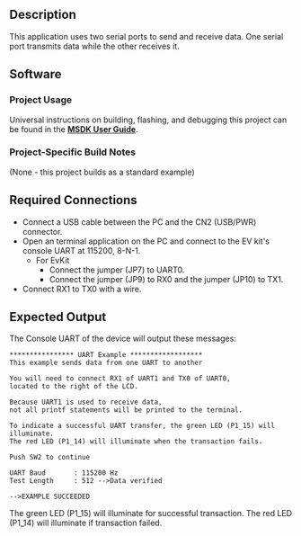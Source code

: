 ## Description

This application uses two serial ports to send and receive data.  One serial port transmits data while the other receives it.


## Software

### Project Usage

Universal instructions on building, flashing, and debugging this project can be found in the **[MSDK User Guide](https://analog-devices-msdk.github.io/msdk/USERGUIDE/)**.

### Project-Specific Build Notes

(None - this project builds as a standard example)

## Required Connections

-   Connect a USB cable between the PC and the CN2 (USB/PWR) connector.
-   Open an terminal application on the PC and connect to the EV kit's console UART at 115200, 8-N-1.
     - For EvKit
        -   Connect the jumper (JP7) to UART0.
        -   Connect the jumper (JP9) to RX0 and the jumper (JP10) to TX1.
-   Connect RX1 to TX0 with a wire.

## Expected Output

The Console UART of the device will output these messages:

```
**************** UART Example ******************
This example sends data from one UART to another

You will need to connect RX1 of UART1 and TX0 of UART0,
located to the right of the LCD.

Because UART1 is used to receive data,
not all printf statements will be printed to the terminal.

To indicate a successful UART transfer, the green LED (P1_15) will illuminate.
The red LED (P1_14) will illuminate when the transaction fails.

Push SW2 to continue

UART Baud       : 115200 Hz
Test Length     : 512 -->Data verified

-->EXAMPLE SUCCEEDED
```

The green LED (P1_15) will illuminate for successful transaction.
The red LED (P1_14) will illuminate if transaction failed.
